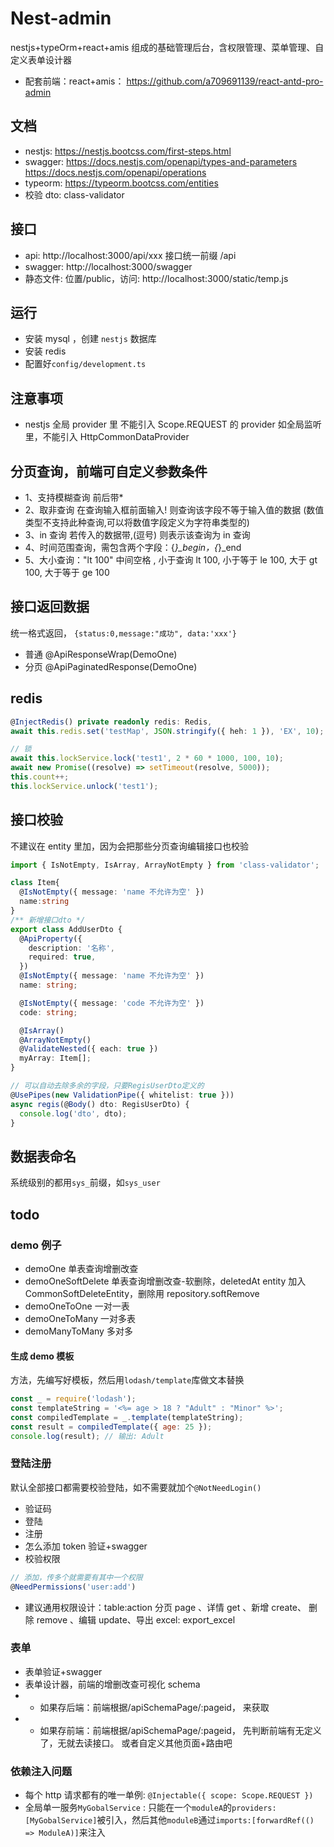# Nest-admin

nestjs+typeOrm+react+amis 组成的基础管理后台，含权限管理、菜单管理、自定义表单设计器

- 配套前端：react+amis： https://github.com/a709691139/react-antd-pro-admin

## 文档

- nestjs: https://nestjs.bootcss.com/first-steps.html
- swagger: https://docs.nestjs.com/openapi/types-and-parameters
  https://docs.nestjs.com/openapi/operations
- typeorm: https://typeorm.bootcss.com/entities
- 校验 dto: class-validator

## 接口

- api: http://localhost:3000/api/xxx 接口统一前缀 /api
- swagger: http://localhost:3000/swagger
- 静态文件: 位置/public，访问: http://localhost:3000/static/temp.js

## 运行

- 安装 mysql ，创建 `nestjs` 数据库
- 安装 redis
- 配置好`config/development.ts`

## 注意事项

- nestjs 全局 provider 里 不能引入 Scope.REQUEST 的 provider
  如全局监听里，不能引入 HttpCommonDataProvider

## 分页查询，前端可自定义参数条件

- 1、支持模糊查询 前后带\*
- 2、取非查询 在查询输入框前面输入! 则查询该字段不等于输入值的数据 (数值类型不支持此种查询,可以将数值字段定义为字符串类型的)
- 3、in 查询 若传入的数据带,(逗号) 则表示该查询为 in 查询
- 4、时间范围查询，需包含两个字段：{_}\_begin，{_}\_end
- 5、大小查询："lt 100" 中间空格 , 小于查询 lt 100, 小于等于 le 100, 大于 gt 100, 大于等于 ge 100

## 接口返回数据

统一格式返回， `{status:0,message:"成功", data:'xxx'}`

- 普通 @ApiResponseWrap(DemoOne)
- 分页 @ApiPaginatedResponse(DemoOne)

## redis

```ts
@InjectRedis() private readonly redis: Redis,
await this.redis.set('testMap', JSON.stringify({ heh: 1 }), 'EX', 10);

// 锁
await this.lockService.lock('test1', 2 * 60 * 1000, 100, 10);
await new Promise((resolve) => setTimeout(resolve, 5000));
this.count++;
this.lockService.unlock('test1');
```

## 接口校验

不建议在 entity 里加，因为会把那些分页查询编辑接口也校验

```ts
import { IsNotEmpty, IsArray, ArrayNotEmpty } from 'class-validator';

class Item{
  @IsNotEmpty({ message: 'name 不允许为空' })
  name:string
}
/** 新增接口dto */
export class AddUserDto {
  @ApiProperty({
    description: '名称',
    required: true,
  })
  @IsNotEmpty({ message: 'name 不允许为空' })
  name: string;

  @IsNotEmpty({ message: 'code 不允许为空' })
  code: string;

  @IsArray()
  @ArrayNotEmpty()
  @ValidateNested({ each: true })
  myArray: Item[];
}

// 可以自动去除多余的字段，只要RegisUserDto定义的
@UsePipes(new ValidationPipe({ whitelist: true }))
async regis(@Body() dto: RegisUserDto) {
  console.log('dto', dto);
}
```

## 数据表命名

系统级别的都用`sys_`前缀，如`sys_user`

## todo

### demo 例子

- demoOne 单表查询增删改查
- demoOneSoftDelete 单表查询增删改查-软删除，deletedAt
  entity 加入 CommonSoftDeleteEntity，删除用 repository.softRemove
- demoOneToOne 一对一表
- demoOneToMany 一对多表
- demoManyToMany 多对多

#### 生成 demo 模板

方法，先编写好模板，然后用`lodash/template`库做文本替换

```js
const _ = require('lodash');
const templateString = '<%= age > 18 ? "Adult" : "Minor" %>';
const compiledTemplate = _.template(templateString);
const result = compiledTemplate({ age: 25 });
console.log(result); // 输出: Adult
```

### 登陆注册

默认全部接口都需要校验登陆，如不需要就加个`@NotNeedLogin()`

- 验证码
- 登陆
- 注册
- 怎么添加 token 验证+swagger
- 校验权限

```ts
// 添加，传多个就需要有其中一个权限
@NeedPermissions('user:add')
```

- 建议通用权限设计：table:action
  分页 page 、详情 get 、新增 create、 删除 remove 、编辑 update、导出 excel: export_excel

###

### 表单

- 表单验证+swagger
- 表单设计器，前端的增删改查可视化 schema
- - 如果存后端：前端根据/apiSchemaPage/:pageid， 来获取
- - 如果存前端：前端根据/apiSchemaPage/:pageid， 先判断前端有无定义了，无就去读接口。 或者自定义其他页面+路由吧

### 依赖注入问题

- 每个 http 请求都有的唯一单例: `@Injectable({ scope: Scope.REQUEST })`
- 全局单一服务`MyGobalService` : 只能在一个`moduleA`的`providers:[MyGobalService]`被引入，然后其他`moduleB`通过`imports:[forwardRef(() => ModuleA)]`来注入
